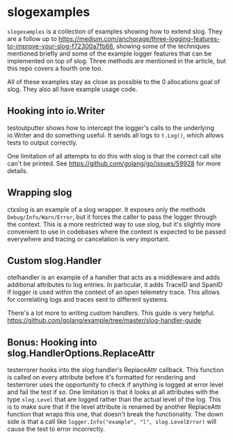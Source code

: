# slogexamples

`slogexamples` is a collection of examples showing how to extend slog. They are a follow up to https://medium.com/anchorage/three-logging-features-to-improve-your-slog-f72300a7fb66, showing some of the techniques mentioned briefly and some of the example logger features that can be implemented on top of slog. Three methods are mentioned in the article, but this repo covers a fourth one too.

All of these examples stay as close as possible to the 0 allocations goal of slog. They also all have example usage code.

## Hooking into io.Writer

testoutputter shows how to intercept the logger's calls to the underlying io.Writer and do something useful. It sends all logs to `t.Log()`, which allows tests to output correctly.

One limitation of all attempts to do this with slog is that the correct call site can't be printed. See https://github.com/golang/go/issues/59928 for more details.

## Wrapping slog

ctxslog is an example of a slog wrapper. It exposes only the methods `Debug/Info/Warn/Error`, but it forces the caller to pass the logger through the context. This is a more restricted way to use slog, but it's slightly more convenient to use in codebases where the context is expected to be passed everywhere and tracing or cancelation is very important.

## Custom slog.Handler

otelhandler is an example of a handler that acts as a middleware and adds additional attributes to log entries. In particular, it adds TraceID and SpanID if logger is used within the context of an open telemetry trace. This allows for correlating logs and traces sent to different systems.

There's a lot more to writing custom handlers. This guide is very helpful. https://github.com/golang/example/tree/master/slog-handler-guide

## Bonus: Hooking into slog.HandlerOptions.ReplaceAttr

testerrorer hooks into the slog handler's ReplaceAttr callback. This function is called on every attribute before it's formatted for rendering and testerrorer uses the opportunity to check if anything is logged at error level and fail the test if so. One limitation is that it looks at all attributes with the type `slog.Level` that are logged rather than the actual level of the log. This is to make sure that if the level attribute is renamed by another ReplaceAttr function that wraps this one, that doesn't break the functionality. The down side is that a call like `logger.Info("example", "l", slog.LevelError)` will cause the test to error incorrectly.